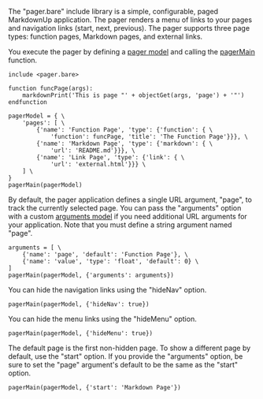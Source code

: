 The "pager.bare" include library is a simple, configurable, paged MarkdownUp application. The pager
renders a menu of links to your pages and navigation links (start, next, previous). The pager
supports three page types: function pages, Markdown pages, and external links.

You execute the pager by defining a [pager model] and calling the [pagerMain] function.

~~~ bare-script
include <pager.bare>

function funcPage(args):
    markdownPrint('This is page "' + objectGet(args, 'page') + '"')
endfunction

pagerModel = { \
    'pages': [ \
        {'name': 'Function Page', 'type': {'function': { \
            'function': funcPage, 'title': 'The Function Page'}}}, \
        {'name': 'Markdown Page', 'type': {'markdown': { \
            'url': 'README.md'}}}, \
        {'name': 'Link Page', 'type': {'link': { \
            'url': 'external.html'}}} \
    ] \
}
pagerMain(pagerModel)
~~~

By default, the pager application defines a single URL argument, "page", to track the currently
selected page. You can pass the "arguments" option with a custom [arguments model] if you need
additional URL arguments for your application. Note that you must define a string argument named
"page".

~~~ bare-script
arguments = [ \
    {'name': 'page', 'default': 'Function Page'}, \
    {'name': 'value', 'type': 'float', 'default': 0} \
]
pagerMain(pagerModel, {'arguments': arguments})
~~~

You can hide the navigation links using the "hideNav" option.

~~~ bare-script
pagerMain(pagerModel, {'hideNav': true})
~~~

You can hide the menu links using the "hideMenu" option.

~~~ bare-script
pagerMain(pagerModel, {'hideMenu': true})
~~~

The default page is the first non-hidden page. To show a different page by default, use the "start"
option. If you provide the "arguments" option, be sure to set the "page" argument's default to be
the same as the "start" option.

~~~ bare-script
pagerMain(pagerModel, {'start': 'Markdown Page'})
~~~


[arguments model]: includeModel.html#var.vName='ArgsArguments'
[pager model]: includeModel.html#var.vName='Pager'
[pagerMain]: include.html#var.vGroup='pager.bare'&pagermain
